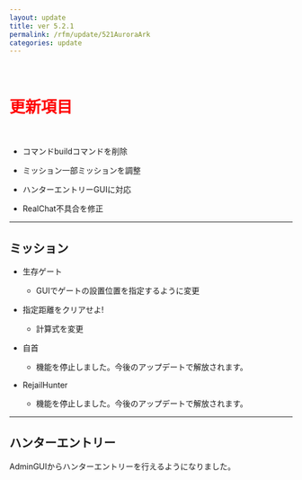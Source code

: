 ```yaml
---
layout: update
title: ver 5.2.1
permalink: /rfm/update/521AuroraArk
categories: update 
---
```



<br>
<h1 id="1"><font color="red">更新項目</font></h1><br>


           
+ <span class="green-badge">コマンド</span>buildコマンドを削除       

+ <span class="green-badge">ミッション</span>一部ミッションを調整           
  
+ <span class="green-badge">ハンターエントリー</span>GUIに対応         

+ <span class="red-badge">RealChat</span>不具合を修正           

         
-----------------------------------------------------  
## ミッション        

+  生存ゲート  
   +  GUIでゲートの設置位置を指定するように変更  
   
+  指定距離をクリアせよ!  
   +  計算式を変更  

+  自首  
   +  機能を停止しました。今後のアップデートで解放されます。    
   
+  RejailHunter  
   +  機能を停止しました。今後のアップデートで解放されます。    
   
   
-----------------------------------------------------  
## ハンターエントリー  

AdminGUIからハンターエントリーを行えるようになりました。  

